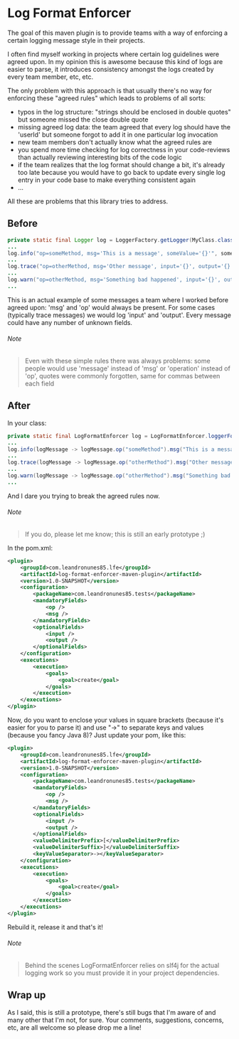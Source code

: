 # Log Format Enforcer

The goal of this maven plugin is to provide teams with a way of enforcing a certain logging message style in their projects. 

I often find myself working in projects where certain log guidelines were agreed upon. In my opinion this is awesome 
because this kind of logs are easier to parse, it introduces consistency amongst the logs created by every team member,
etc, etc.

The only problem with this approach is that usually there's no way for enforcing these "agreed rules" which leads to 
problems of all sorts:
* typos in the log structure: "strings should be enclosed in double quotes" but someone missed the close double quote 
* missing agreed log data: the team agreed that every log should have the 'userId' but someone forgot to add it in one 
particular log invocation
* new team members don't actually know what the agreed rules are
* you spend more time checking for log correctness in your code-reviews than actually reviewing interesting bits of the
code logic
* if the team realizes that the log format should change a bit, it's already too late because you would have to go back 
to update every single log entry in your code base to make everything consistent again
* ...

All these are problems that this library tries to address.

## Before
```java
private static final Logger log = LoggerFactory.getLogger(MyClass.class); // or something similar
...
log.info("op=someMethod, msg='This is a message', someValue='{}'", someValue);
...
log.trace("op=otherMethod, msg='Other message', input='{}', output='{}'", input, output);
...
log.warn("op=otherMethod, msg='Something bad happened', input='{}', output='{}'", input, output, exception);
...
```
This is an actual example of some messages a team where I worked before agreed upon: 'msg' and 'op' would always be 
present. For some cases (typically trace messages) we would log 'input' and 'output'. Every message could have any 
number of unknown fields.
###### Note 
>Even with these simple rules there was always problems: some people would use 'message' instead of 'msg' or 'operation'
>instead of 'op', quotes were commonly forgotten, same for commas between each field

## After
In your class:
```java
private static final LogFormatEnforcer log = LogFormatEnforcer.loggerFor(MyClass.class); 
...
log.info(logMessage -> logMessage.op("someMethod").msg("This is a message").and("someValue", someValue));
...
log.trace(logMessage -> logMessage.op("otherMethod").msg("Other message").input(input).output(output));
...
log.warn(logMessage -> logMessage.op("otherMethod").msg("Something bad happened").input(input).output(output).exception(exception));
...
```
And I dare you trying to break the agreed rules now. 
###### Note 
>If you do, please let me know; this is still an early prototype ;)

In the pom.xml:
```xml
<plugin>
    <groupId>com.leandronunes85.lfe</groupId>
    <artifactId>log-format-enforcer-maven-plugin</artifactId>
    <version>1.0-SNAPSHOT</version>
    <configuration>
        <packageName>com.leandronunes85.tests</packageName>
        <mandatoryFields>
            <op />
            <msg />
        </mandatoryFields>
        <optionalFields>
            <input />
            <output />
        </optionalFields>
    </configuration>
    <executions>
        <execution>
            <goals>
                <goal>create</goal>
            </goals>
        </execution>
    </executions>
</plugin>
```
Now, do you want to enclose your values in square brackets (because it's easier for you to parse it) and use "->" to 
separate keys and values (because you fancy Java 8)? Just update your pom, like this:
```xml
<plugin>
    <groupId>com.leandronunes85.lfe</groupId>
    <artifactId>log-format-enforcer-maven-plugin</artifactId>
    <version>1.0-SNAPSHOT</version>
    <configuration>
        <packageName>com.leandronunes85.tests</packageName>
        <mandatoryFields>
            <op />
            <msg />
        </mandatoryFields>
        <optionalFields>
            <input />
            <output />
        </optionalFields>
        <valueDelimiterPrefix>[</valueDelimiterPrefix>
        <valueDelimiterSuffix>]</valueDelimiterSuffix>
        <keyValueSeparator>-></keyValueSeparator>
    </configuration>
    <executions>
        <execution>
            <goals>
                <goal>create</goal>
            </goals>
        </execution>
    </executions>
</plugin>
```
Rebuild it, release it and that's it!

###### Note 
>Behind the scenes LogFormatEnforcer relies on slf4j for the actual logging work so you must provide it in your 
>project dependencies.  


## Wrap up
As I said, this is still a prototype, there's still bugs that I'm aware of and many other that I'm not, for sure. 
Your comments, suggestions, concerns, etc, are all welcome so please drop me a line!
